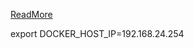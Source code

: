 [ReadMore](https://github.com/conduktor/kafka-stack-docker-compose)

export DOCKER_HOST_IP=192.168.24.254